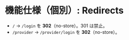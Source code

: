 # 機能仕様（個別）: Redirects

- `/` → `/login` を **302**（no-store）。301 は禁止。
- `/provider` → `/provider/login` を **302**（no-store）。
